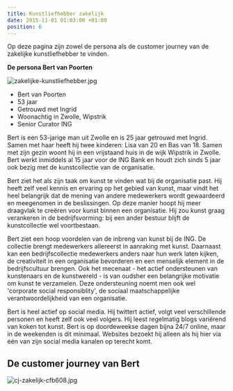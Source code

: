 ```yaml
---
title: Kunstliefhebber zakelijk
date: 2015-11-01 01:03:00 +01:00
position: 6
---
```


Op deze pagina zijn zowel de persona als de customer journey van de zakelijke kunstliefhebber te vinden. 

**De persona Bert van Poorten**

![zakelijke-kunstliefhebber.jpg](/uploads/zakelijke-kunstliefhebber.jpg)

* Bert van Poorten 
* 53 jaar
* Getrouwd met Ingrid
* Woonachtig in Zwolle, Wipstrik
* Senior Curator ING

Bert is een 53-jarige man uit Zwolle en is 25 jaar getrouwd met Ingrid. Samen met haar heeft hij twee kinderen: Lisa van 20 en Bas van 18. Samen met zijn gezin woont hij in een vrijstaand huis in de wijk Wipstrik in Zwolle. Bert werkt inmiddels al 15 jaar voor de ING Bank en houdt zich sinds 5 jaar ook bezig met de kunstcollectie van de organisatie. 

Bert ziet het als zijn taak om kunst te vinden wat bij de organisatie past. Hij heeft zelf veel kennis en ervaring op het gebied van kunst, maar vindt het heel belangrijk dat de mening van andere medewerkers wordt gewaardeerd en meegenomen in de beslissingen. Op deze manier hoopt hij meer draagvlak te creëren voor kunst binnen een organisatie. Hij zou kunst graag verankeren in de bedrijfsvorming: bij een ander bestuur blijft de kunstcollectie wel voortbestaan. 

Bert ziet een hoop voordelen van de inbreng van kunst bij de ING. De collectie brengt medewerkers allereerst in aanraking met kunst. Daarnaast kan een bedrijfscollectie medewerkers anders naar hun werk laten kijken, de creativiteit in een organisatie bevorderen en een menselijk element in de bedrijfscultuur brengen. Ook het mecenaat - het actief ondersteunen van kunstenaars en de kunstwereld - is van oudsher een belangrijke motivatie om kunst te verzamelen. Deze ondersteuning noemt men ook wel 'corporate social responsiblity', de sociaal maatschappelijke verantwoordelijkheid van een organisatie. 

Bert is heel actief op social media. Hij twittert actief, volgt veel verschillende personen en heeft zelf ook veel volgers. Hij leest regelmatig blogs variërend van koken tot kunst. Bert is op doordeweekse dagen bijna 24/7 online, maar in de weekenden is dit minimaal. Websites bezoekt hij alleen als hij hier via één van zijn social media kanalen op terecht komt. 


## De customer journey van Bert

![cj-zakelijk-cfb608.jpg](/uploads/cj-zakelijk-cfb608.jpg)